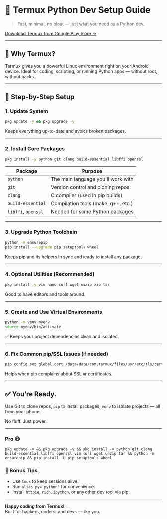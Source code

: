 # 📱 Termux Python Dev Setup Guide

> Fast, minimal, no bloat — just what you need as a Python dev.

[Download Termux from Google Play Store →](https://play.google.com/store/apps/details?id=com.termux)

---

## 🚀 Why Termux?

Termux gives you a powerful Linux environment right on your Android device. Ideal for coding, scripting, or running Python apps — without root, without hacks.

---

## 🔧 Step-by-Step Setup

### 1. Update System
```bash
pkg update -y && pkg upgrade -y
```

Keeps everything up-to-date and avoids broken packages.

---

### 2. Install Core Packages
```bash
pkg install -y python git clang build-essential libffi openssl
```

| Package         | Purpose                                      |
|-----------------|----------------------------------------------|
| `python`        | The main language you'll work with           |
| `git`           | Version control and cloning repos            |
| `clang`         | C compiler (used in pip builds)              |
| `build-essential` | Compilation tools (make, g++, etc.)       |
| `libffi`, `openssl` | Needed for some Python packages         |

---

### 3. Upgrade Python Toolchain
```bash
python -m ensurepip
pip install --upgrade pip setuptools wheel
```

Keeps pip and its helpers in sync and ready to install any package.

---

### 4. Optional Utilities (Recommended)
```bash
pkg install -y vim nano curl wget unzip zip tar
```

Good to have editors and tools around.

---

### 5. Create and Use Virtual Environments
```bash
python -m venv myenv
source myenv/bin/activate
```

✅ Keeps your project dependencies clean and isolated.

---

### 6. Fix Common pip/SSL Issues (if needed)
```bash
pip config set global.cert /data/data/com.termux/files/usr/etc/tls/cert.pem
```

Helps when pip complains about SSL or certificates.

---

## ✅ You’re Ready.

Use Git to clone repos, `pip` to install packages, `venv` to isolate projects — all from your phone.

No fluff. Just power.

---

### Pro 😎 ####
```
pkg update -y && pkg upgrade -y && pkg install -y python git clang build-essential libffi openssl vim curl wget unzip tar && python -m ensurepip && pip install -U pip setuptools wheel
```
### 📎 Bonus Tips

- Use `tmux` to keep sessions alive.
- Run `alias py='python'` for convenience.
- Install `httpie`, `rich`, `ipython`, or any other dev tool via pip.

---

**Happy coding from Termux!**  
Built for hackers, coders, and devs — like you.

